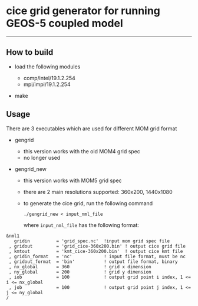 # cice grid generator for running GEOS-5 coupled model

- - -

## How to build

- load the following modules

   * comp/intel/19.1.2.254 
   * mpi/impi/19.1.2.254 

- make 

## Usage

There are 3 executables which are used for different MOM grid format

- gengrid

   * this version works with the old MOM4 grid spec
   * no longer used 

- gengrid_new

   * this version works with MOM5 grid spec
   * there are 2 main resolutions supported: 360x200, 1440x1080
   * to generate the cice grid, run the following command

       `./gengrid_new < input_nml_file`

     where `input_nml_file` has the following format:

```
&nml1 
   gridin          = 'grid_spec.nc'  !input mom grid spec file
 , gridout         = 'grid_cice-360x200.bin' ! output cice grid file 
 , kmtout          = 'kmt_cice-360x200.bin'  ! output cice kmt file 
 , gridin_format   = 'nc'            ! input file format, must be nc    
 , gridout_format  = 'bin'           ! output file format, binary
 , nx_global       = 360             ! grid x dimension
 , ny_global       = 200             ! grid y dimension
 , iob             = 100             ! output grid point i index, 1 <= i <= nx_global 
 , job             = 100             ! output grid point j index, 1 <= j <= ny_global
/
``` 
 
 
 
